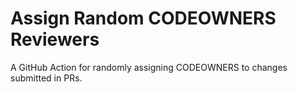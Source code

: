 # Assign Random CODEOWNERS Reviewers

A GitHub Action for randomly assigning CODEOWNERS to changes submitted in PRs.
